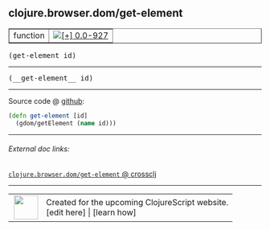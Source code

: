 ## clojure.browser.dom/get-element



 <table border="1">
<tr>
<td>function</td>
<td><a href="https://github.com/cljsinfo/cljs-api-docs/tree/0.0-927"><img valign="middle" alt="[+] 0.0-927" title="Added in 0.0-927" src="https://img.shields.io/badge/+-0.0--927-lightgrey.svg"></a> </td>
</tr>
</table>

<samp>(get-element id)</samp><br>

---

 <samp>
(__get-element__ id)<br>
</samp>

---







Source code @ [github]():

```clj
(defn get-element [id]
  (gdom/getElement (name id)))
```

<!--
Repo - tag - source tree - lines:

 <pre>

</pre>

-->

---



###### External doc links:

[`clojure.browser.dom/get-element` @ crossclj](http://crossclj.info/fun/clojure.browser.dom.cljs/get-element.html)<br>

---

 <table>
<tr><td>
<img valign="middle" align="right" width="48px" src="http://i.imgur.com/Hi20huC.png">
</td><td>
Created for the upcoming ClojureScript website.<br>
[edit here] | [learn how]
</td></tr></table>

[edit here]:https://github.com/cljsinfo/cljs-api-docs/blob/master/cljsdoc/clojure.browser.dom/get-element.cljsdoc
[learn how]:https://github.com/cljsinfo/cljs-api-docs/wiki/cljsdoc-files

<!--

This information was too distracting to show to readers, but I'll leave it
commented here since it is helpful to:

- pretty-print the data used to generate this document
- and show how to retrieve that data



The API data for this symbol:

```clj
{:ns "clojure.browser.dom",
 :name "get-element",
 :signature ["[id]"],
 :name-encode "get-element",
 :history [["+" "0.0-927"]],
 :type "function",
 :full-name-encode "clojure.browser.dom/get-element",
 :source {:code "(defn get-element [id]\n  (gdom/getElement (name id)))",
          :title "Source code",
          :repo "clojurescript",
          :tag "r1.8.51",
          :filename "src/main/cljs/clojure/browser/dom.cljs",
          :lines [98 99],
          :url "https://github.com/clojure/clojurescript/blob/r1.8.51/src/main/cljs/clojure/browser/dom.cljs#L98-L99"},
 :usage ["(get-element id)"],
 :full-name "clojure.browser.dom/get-element",
 :cljsdoc-url "https://github.com/cljsinfo/cljs-api-docs/blob/master/cljsdoc/clojure.browser.dom/get-element.cljsdoc"}

```

Retrieve the API data for this symbol:

```clj
;; from Clojure REPL
(require '[clojure.edn :as edn])
(-> (slurp "https://raw.githubusercontent.com/cljsinfo/cljs-api-docs/catalog/cljs-api.edn")
    (edn/read-string)
    (get-in [:symbols "clojure.browser.dom/get-element"]))
```

-->
